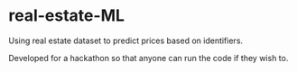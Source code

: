 # real-estate-ML
Using real estate dataset to predict prices based on identifiers.

Developed for a hackathon so that anyone can run the code if they wish to.
